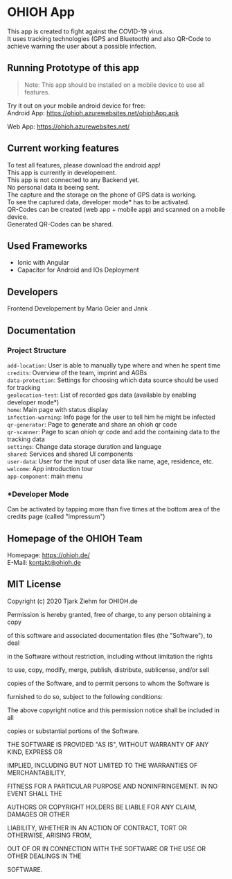 # OHIOH App
This app is created to fight against the COVID-19 virus.  
It uses tracking technologies (GPS and Bluetooth) and also QR-Code
to achieve warning the user about a possible infection.

## Running Prototype of this app
> Note: This app should be installed on a mobile device to use all features.  

Try it out on your mobile android device for free:  
Android App: https://ohioh.azurewebsites.net/ohiohApp.apk  

Web App: https://ohioh.azurewebsites.net/  

## Current working features
To test all features, please download the android app!  
This app is currently in developement.  
This app is not connected to any Backend yet.  
No personal data is beeing sent.  
The capture and the storage on the phone of GPS data is working.  
To see the captured data, developer mode* has to be activated.  
QR-Codes can be created (web app + mobile app) and scanned on a mobile device.  
Generated QR-Codes can be shared.  

## Used Frameworks
* Ionic with Angular
* Capacitor for Android and IOs Deployment

## Developers
Frontend Developement by Mario Geier and Jnnk

## Documentation
### Project Structure
`add-location`: User is able to manually type where and when he spent time  
`credits`: Overview of the team, imprint and AGBs  
`data-protection`: Settings for choosing which data source should be used for tracking  
`geolocation-test`: List of recorded gps data (available by enabling developer mode*)  
`home`: Main page with status display  
`infection-warning`: Info page for the user to tell him he might be infected  
`qr-generator`: Page to generate and share an ohioh qr code  
`qr-scanner`: Page to scan ohioh qr code and add the containing data to the tracking data  
`settings`: Change data storage duration and language  
`shared`: Services and shared UI components  
`user-data`: User for the input of user data like name, age, residence, etc.  
`welcome`: App introduction tour  
`app-component`: main menu  

### \*Developer Mode
Can be activated by tapping more than five times at the bottom area of the credits page (called "Impressum")

## Homepage of the OHIOH Team
Homepage: https://ohioh.de/  
E-Mail: kontakt@ohioh.de

## MIT License

Copyright (c) 2020 Tjark Ziehm for OHIOH.de



Permission is hereby granted, free of charge, to any person obtaining a copy

of this software and associated documentation files (the "Software"), to deal

in the Software without restriction, including without limitation the rights

to use, copy, modify, merge, publish, distribute, sublicense, and/or sell

copies of the Software, and to permit persons to whom the Software is

furnished to do so, subject to the following conditions:



The above copyright notice and this permission notice shall be included in all

copies or substantial portions of the Software.



THE SOFTWARE IS PROVIDED "AS IS", WITHOUT WARRANTY OF ANY KIND, EXPRESS OR

IMPLIED, INCLUDING BUT NOT LIMITED TO THE WARRANTIES OF MERCHANTABILITY,

FITNESS FOR A PARTICULAR PURPOSE AND NONINFRINGEMENT. IN NO EVENT SHALL THE

AUTHORS OR COPYRIGHT HOLDERS BE LIABLE FOR ANY CLAIM, DAMAGES OR OTHER

LIABILITY, WHETHER IN AN ACTION OF CONTRACT, TORT OR OTHERWISE, ARISING FROM,

OUT OF OR IN CONNECTION WITH THE SOFTWARE OR THE USE OR OTHER DEALINGS IN THE

SOFTWARE.
